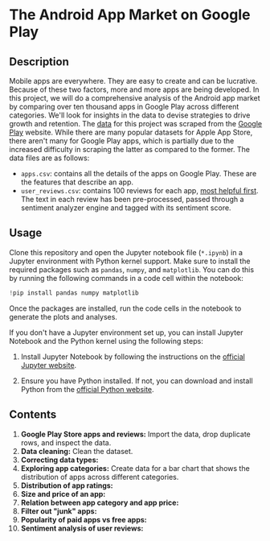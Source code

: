 # The Android App Market on Google Play
## Description
Mobile apps are everywhere. They are easy to create and can be lucrative. Because of these two factors, more and more apps are being developed. In this project, we will do a comprehensive analysis of the Android app market by comparing over ten thousand apps in Google Play across different categories. We'll look for insights in the data to devise strategies to drive growth and retention. The [data](https://www.kaggle.com/datasets/lava18/google-play-store-apps) for this project was scraped from the [Google Play](https://play.google.com/store/apps?hl=en&pli=1) website. While there are many popular datasets for Apple App Store, there aren't many for Google Play apps, which is partially due to the increased difficulty in scraping the latter as compared to the former. The data files are as follows:

* `apps.csv`: contains all the details of the apps on Google Play. These are the features that describe an app.
* `user_reviews.csv`: contains 100 reviews for each app, [most helpful first](https://www.androidpolice.com/2019/01/21/google-play-stores-redesigned-ratings-and-reviews-section-lets-you-easily-filter-by-star-rating/). The text in each review has been pre-processed, passed through a sentiment analyzer engine and tagged with its sentiment score.
## Usage
Clone this repository and open the Jupyter notebook file (`*.ipynb`) in a Jupyter environment with Python kernel support. Make sure to install the required packages such as `pandas`, `numpy`, and `matplotlib`. You can do this by running the following commands in a code cell within the notebook:
```python
!pip install pandas numpy matplotlib 
```
Once the packages are installed, run the code cells in the notebook to generate the plots and analyses.

If you don't have a Jupyter environment set up, you can install Jupyter Notebook and the Python kernel using the following steps:

1. Install Jupyter Notebook by following the instructions on the [official Jupyter website](https://jupyter.org/install).

2. Ensure you have Python installed. If not, you can download and install Python from the [official Python website](https://www.python.org/downloads/).
## Contents
1. **Google Play Store apps and reviews:** Import the data, drop duplicate rows, and inspect the data.
2. **Data cleaning:** Clean the dataset.
3. **Correcting data types:**
4. **Exploring app categories:** Create data for a bar chart that shows the distribution of apps across different categories.
5. **Distribution of app ratings:**
6. **Size and price of an app:**
7. **Relation between app category and app price:**
8. **Filter out "junk" apps:**
9. **Popularity of paid apps vs free apps:**
10. **Sentiment analysis of user reviews:**